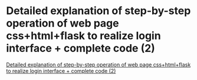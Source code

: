 # Detailed explanation of step-by-step operation of web page css+html+flask to realize login interface + complete code (2)
[Detailed explanation of step-by-step operation of web page css+html+flask to realize login interface + complete code (2)](https://aiwithcloud.com/2022/09/19/detailed_explanation_of_step_by_step_operation_of_web_page_csshtmlflask_to_realize_login_interface__complete_code_2/)